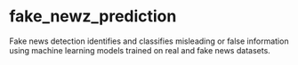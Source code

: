 # fake_newz_prediction
Fake news detection identifies and classifies misleading or false information using machine learning models trained on real and fake news datasets.

